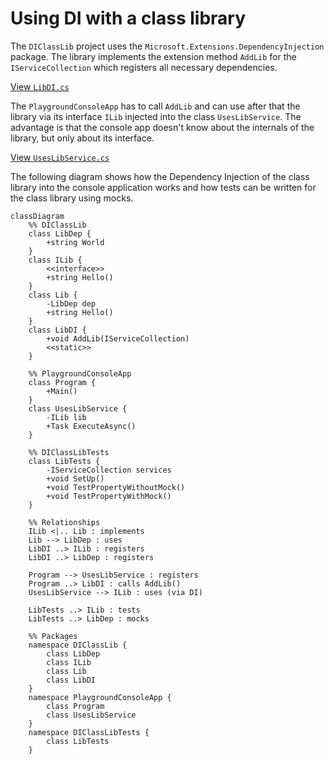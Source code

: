 # Using DI with a class library

The `DIClassLib` project uses the `Microsoft.Extensions.DependencyInjection` package. The library implements the extension method `AddLib` for the `IServiceCollection` which registers all necessary dependencies.

[View `LibDI.cs`](./DIClassLib/LibDI.cs)

The `PlaygroundConsoleApp` has to call `AddLib` and can use after that the library via its interface `ILib` injected into the class `UsesLibService`. The advantage is that the console app doesn't know about the internals of the library, but only about its interface.

[View `UsesLibService.cs`](./PlaygroundConsoleApp/UsesLibService.cs)

The following diagram shows how the Dependency Injection of the class library into the console application works and how tests can be written for the class library using mocks.

```mermaid
classDiagram
    %% DIClassLib
    class LibDep {
        +string World
    }
    class ILib {
        <<interface>>
        +string Hello()
    }
    class Lib {
        -LibDep dep
        +string Hello()
    }
    class LibDI {
        +void AddLib(IServiceCollection)
        <<static>>
    }

    %% PlaygroundConsoleApp
    class Program {
        +Main()
    }
    class UsesLibService {
        -ILib lib
        +Task ExecuteAsync()
    }

    %% DIClassLibTests
    class LibTests {
        -IServiceCollection services
        +void SetUp()
        +void TestPropertyWithoutMock()
        +void TestPropertyWithMock()
    }

    %% Relationships
    ILib <|.. Lib : implements
    Lib --> LibDep : uses
    LibDI ..> ILib : registers
    LibDI ..> LibDep : registers

    Program --> UsesLibService : registers
    Program ..> LibDI : calls AddLib()
    UsesLibService --> ILib : uses (via DI)

    LibTests ..> ILib : tests
    LibTests ..> LibDep : mocks

    %% Packages
    namespace DIClassLib {
        class LibDep
        class ILib
        class Lib
        class LibDI
    }
    namespace PlaygroundConsoleApp {
        class Program
        class UsesLibService
    }
    namespace DIClassLibTests {
        class LibTests
    }
```
